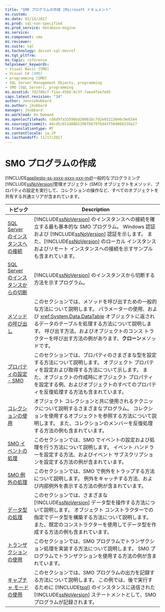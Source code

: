 ```yaml
---
title: "SMO プログラムの作成 |Microsoft ドキュメント"
ms.custom: 
ms.date: 03/14/2017
ms.prod: sql-non-specified
ms.prod_service: database-engine
ms.service: 
ms.component: smo
ms.reviewer: 
ms.suite: sql
ms.technology: docset-sql-devref
ms.tgt_pltfrm: 
ms.topic: reference
helpviewer_keywords:
- Visual Basic [SMO]
- Visual C# [SMO]
- programming [SMO]
- SQL Server Management Objects, programming
- SMO [SQL Server], programming
ms.assetid: 7d2f0bcf-f1ae-45b8-bc3f-7aea4fae7e45
caps.latest.revision: "34"
author: JennieHubbard
ms.author: jhubbard
manager: jhubbard
ms.workload: On Demand
ms.openlocfilehash: cd8d9fa33596bd200816c7d2e65213646c9e8344
ms.sourcegitcommit: 44cd5c651488b5296fb679f6d43f50d068339a27
ms.translationtype: MT
ms.contentlocale: ja-JP
ms.lasthandoff: 11/17/2017
---
```

# <a name="creating-smo-programs"></a>SMO プログラムの作成
[!INCLUDE[appliesto-ss-xxxx-xxxx-xxx-md](../../../includes/appliesto-ss-xxxx-xxxx-xxx-md.md)]一般的なプログラミング[!INCLUDE[ssNoVersion](../../../includes/ssnoversion-md.md)]管理オブジェクト (SMO) オブジェクトをメソッド、プロパティの設定を実行して、コレクションの操作など、すべてのオブジェクトを共有する共通エリアが含まれています。  
  
|トピック|Description|  
|-----------|-----------------|  
|[SQL Server のインスタンスへの接続](../../../relational-databases/server-management-objects-smo/create-program/connecting-to-an-instance-of-sql-server.md)|[!INCLUDE[ssNoVersion](../../../includes/ssnoversion-md.md)] のインスタンスへの接続を確立する最も基本的な SMO プログラム。 Windows 認証および [!INCLUDE[ssNoVersion](../../../includes/ssnoversion-md.md)] 認証を示します。 また、[!INCLUDE[ssNoVersion](../../../includes/ssnoversion-md.md)] のローカル インスタンスおよびリモート インスタンスへの接続を示すサンプルも含まれています。|  
|[SQL Server のインスタンスからの切断](../../../relational-databases/server-management-objects-smo/create-program/disconnecting-from-an-instance-of-sql-server.md)|[!INCLUDE[ssNoVersion](../../../includes/ssnoversion-md.md)] のインスタンスから切断する方法を示すプログラム。|  
|[メソッドの呼び出し](../../../relational-databases/server-management-objects-smo/create-program/calling-methods.md)|このセクションでは、メソッドを呼び出すための一般的な方法について説明します。 パラメーターの使用、および <xref:System.Data.DataTable> オブジェクトに返されるデータのテーブルを処理する方法について説明します。 呼び出す方法、およびオブジェクトのコンス トラクターを呼び出す方法の例があります、**クローン**メソッドです。|  
|[プロパティの設定 - SMO](../../../relational-databases/server-management-objects-smo/create-program/setting-properties-smo.md)|このセクションでは、プロパティのさまざまな型を設定する方法について説明します。 オブジェクト プロパティを設定および取得する方法について示します。 また、オブジェクトの作成時にオブジェクト プロパティを設定する例、およびオブジェクトのすべてのプロパティを反復処理する方法も含まれています。|  
|[コレクションの使用](../../../relational-databases/server-management-objects-smo/create-program/using-collections.md)|オブジェクト コレクションと共に使用されるテクニックについて説明するさまざまなプログラム。 コレクションを使用するオブジェクトを参照する方法について説明します。 また、コレクションのメンバーを反復処理する方法の例も含まれています。|  
|[SMO イベントの処理](../../../relational-databases/server-management-objects-smo/create-program/handling-smo-events.md)|このセクションでは、SMO でイベントの設定および処理を行う方法について説明します。 イベント ハンドラーを設定する方法、およびイベント サブスクリプションを設定する方法の例が含まれています。|  
|[SMO 例外の処理](../../../relational-databases/server-management-objects-smo/create-program/handling-smo-exceptions.md)|このセクションでは、SMO で例外をトラップする方法について説明します。 例外をキャッチする方法、および内部例外を表示する方法の例が含まれています。|  
|[データ型の処理](../../../relational-databases/server-management-objects-smo/create-program/working-with-data-types.md)|このセクションでは、さまざまな [!INCLUDE[ssNoVersion](../../../includes/ssnoversion-md.md)] データ型を操作する方法について説明します。 オブジェクト コンストラクターでの指定でデータ型を構築する方法について説明します。 また、既定のコンストラクターを使用してデータ型を作成する方法の例も含まれています。|  
|[トランザクションの使用](../../../relational-databases/server-management-objects-smo/create-program/using-transactions.md)|このセクションでは、SMO プログラムでトランザクション処理を実装する方法について説明します。 SMO プログラムでトランザクションを使用する方法の例が含まれています。|  
|[キャプチャ モードの使用](../../../relational-databases/server-management-objects-smo/create-program/using-capture-mode.md)|このセクションでは、SMO プログラムの出力を記録する方法について説明します。 この例では、後で実行するために [!INCLUDE[tsql](../../../includes/tsql-md.md)] のインスタンスに送信された [!INCLUDE[ssNoVersion](../../../includes/ssnoversion-md.md)] ステートメントとして、SMO プログラムが記録されます。|  
  
  
